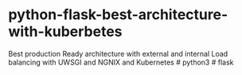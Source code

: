 # python-flask-best-architecture-with-kuberbetes
Best production Ready architecture with external and internal Load balancing with UWSGI and NGNIX and Kubernetes      # python3  # flask
